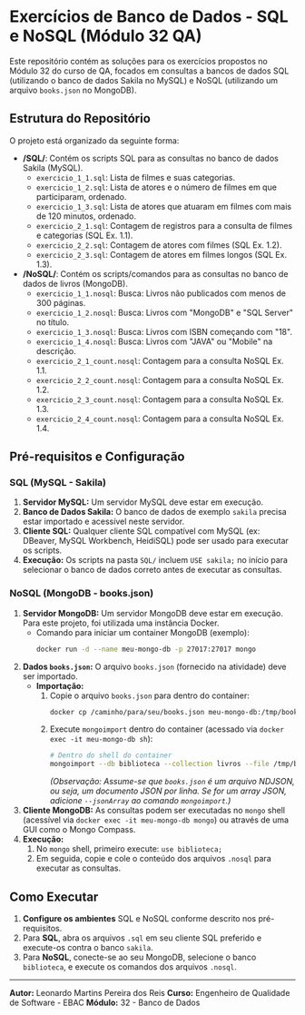 # Exercícios de Banco de Dados - SQL e NoSQL (Módulo 32 QA)

Este repositório contém as soluções para os exercícios propostos no Módulo 32 do curso de QA, focados em consultas a bancos de dados SQL (utilizando o banco de dados Sakila no MySQL) e NoSQL (utilizando um arquivo `books.json` no MongoDB).

## Estrutura do Repositório

O projeto está organizado da seguinte forma:

-   **/SQL/**: Contém os scripts SQL para as consultas no banco de dados Sakila (MySQL).
    -   `exercicio_1_1.sql`: Lista de filmes e suas categorias.
    -   `exercicio_1_2.sql`: Lista de atores e o número de filmes em que participaram, ordenado.
    -   `exercicio_1_3.sql`: Lista de atores que atuaram em filmes com mais de 120 minutos, ordenado.
    -   `exercicio_2_1.sql`: Contagem de registros para a consulta de filmes e categorias (SQL Ex. 1.1).
    -   `exercicio_2_2.sql`: Contagem de atores com filmes (SQL Ex. 1.2).
    -   `exercicio_2_3.sql`: Contagem de atores em filmes longos (SQL Ex. 1.3).
-   **/NoSQL/**: Contém os scripts/comandos para as consultas no banco de dados de livros (MongoDB).
    -   `exercicio_1_1.nosql`: Busca: Livros não publicados com menos de 300 páginas.
    -   `exercicio_1_2.nosql`: Busca: Livros com "MongoDB" e "SQL Server" no título.
    -   `exercicio_1_3.nosql`: Busca: Livros com ISBN começando com "18".
    -   `exercicio_1_4.nosql`: Busca: Livros com "JAVA" ou "Mobile" na descrição.
    -   `exercicio_2_1_count.nosql`: Contagem para a consulta NoSQL Ex. 1.1.
    -   `exercicio_2_2_count.nosql`: Contagem para a consulta NoSQL Ex. 1.2.
    -   `exercicio_2_3_count.nosql`: Contagem para a consulta NoSQL Ex. 1.3.
    -   `exercicio_2_4_count.nosql`: Contagem para a consulta NoSQL Ex. 1.4.

## Pré-requisitos e Configuração

### SQL (MySQL - Sakila)

1.  **Servidor MySQL:** Um servidor MySQL deve estar em execução.
2.  **Banco de Dados Sakila:** O banco de dados de exemplo `sakila` precisa estar importado e acessível neste servidor.
3.  **Cliente SQL:** Qualquer cliente SQL compatível com MySQL (ex: DBeaver, MySQL Workbench, HeidiSQL) pode ser usado para executar os scripts.
4.  **Execução:** Os scripts na pasta `SQL/` incluem `USE sakila;` no início para selecionar o banco de dados correto antes de executar as consultas.

### NoSQL (MongoDB - books.json)

1.  **Servidor MongoDB:** Um servidor MongoDB deve estar em execução. Para este projeto, foi utilizada uma instância Docker.
    -   Comando para iniciar um container MongoDB (exemplo):
        ```bash
        docker run -d --name meu-mongo-db -p 27017:27017 mongo
        ```
2.  **Dados `books.json`:** O arquivo `books.json` (fornecido na atividade) deve ser importado.
    -   **Importação:**
        1.  Copie o arquivo `books.json` para dentro do container:
            ```bash
            docker cp /caminho/para/seu/books.json meu-mongo-db:/tmp/books.json
            ```
        2.  Execute `mongoimport` dentro do container (acessado via `docker exec -it meu-mongo-db sh`):
            ```bash
            # Dentro do shell do container
            mongoimport --db biblioteca --collection livros --file /tmp/books.json
            ```
            *(Observação: Assume-se que `books.json` é um arquivo NDJSON, ou seja, um documento JSON por linha. Se for um array JSON, adicione `--jsonArray` ao comando `mongoimport`.)*
3.  **Cliente MongoDB:** As consultas podem ser executadas no `mongo` shell (acessível via `docker exec -it meu-mongo-db mongo`) ou através de uma GUI como o Mongo Compass.
4.  **Execução:**
    1.  No `mongo` shell, primeiro execute: `use biblioteca;`
    2.  Em seguida, copie e cole o conteúdo dos arquivos `.nosql` para executar as consultas.

## Como Executar

1.  **Configure os ambientes** SQL e NoSQL conforme descrito nos pré-requisitos.
2.  Para **SQL**, abra os arquivos `.sql` em seu cliente SQL preferido e execute-os contra o banco `sakila`.
3.  Para **NoSQL**, conecte-se ao seu MongoDB, selecione o banco `biblioteca`, e execute os comandos dos arquivos `.nosql`.

---
**Autor:** Leonardo Martins Pereira dos Reis
**Curso:** Engenheiro de Qualidade de Software - EBAC
**Módulo:** 32 - Banco de Dados